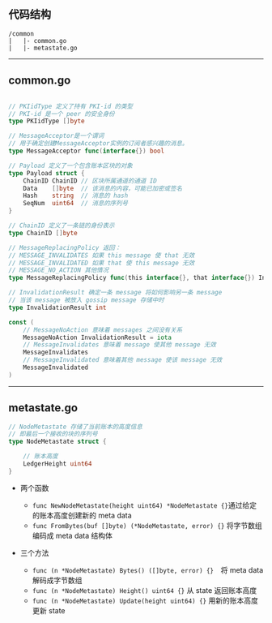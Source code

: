 ## 代码结构
```
/common
|	|- common.go
|	|- metastate.go
```
---
## common.go
```go

// PKIidType 定义了持有 PKI-id 的类型
// PKI-id 是一个 peer 的安全身份
type PKIidType []byte

// MessageAcceptor是一个谓词
// 用于确定创建MessageAcceptor实例的订阅者感兴趣的消息。
type MessageAcceptor func(interface{}) bool

// Payload 定义了一个包含账本区块的对象
type Payload struct {
	ChainID ChainID // 区块所属通道的通道 ID
	Data    []byte  // 该消息的内容，可能已加密或签名
	Hash    string  // 消息的 hash
	SeqNum  uint64  // 消息的序列号
}

// ChainID 定义了一条链的身份表示
type ChainID []byte

// MessageReplacingPolicy 返回：
// MESSAGE_INVALIDATES 如果 this message 使 that 无效
// MESSAGE_INVALIDATED 如果 that 使 this message 无效
// MESSAGE_NO_ACTION 其他情况
type MessageReplacingPolicy func(this interface{}, that interface{}) InvalidationResult

// InvalidationResult 确定一条 message 将如何影响另一条 message
// 当该 message 被放入 gossip message 存储中时
type InvalidationResult int

const (
	// MessageNoAction 意味着 messages 之间没有关系
	MessageNoAction InvalidationResult = iota
	// MessageInvalidates 意味着 message 使其他 message 无效
	MessageInvalidates
	// MessageInvalidated 意味着其他 message 使该 message 无效
	MessageInvalidated
)

```
---
## metastate.go
```go
// NodeMetastate 存储了当前账本的高度信息
// 即最后一个接收的块的序列号
type NodeMetastate struct {

	// 账本高度
	LedgerHeight uint64
}
```
- 两个函数
	- `func NewNodeMetastate(height uint64) *NodeMetastate {}`通过给定的账本高度创建新的 meta data
	- `func FromBytes(buf []byte) (*NodeMetastate, error) {}` 将字节数组编码成 meta data 结构体

- 三个方法
	- `func (n *NodeMetastate) Bytes() ([]byte, error) {}`　将 meta data 解码成字节数组
	- `func (n *NodeMetastate) Height() uint64 {}` 从 state 返回账本高度
	- `func (n *NodeMetastate) Update(height uint64) {}` 用新的账本高度更新 state














